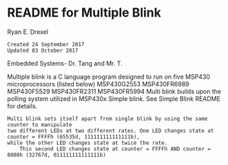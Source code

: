 # README for Multiple Blink

Ryan E. Drexel
	
	Created 24 September 2017
	Updated 03 October 2017

Embedded Systems- Dr. Tang and Mr. T.

Multiple blink is a C language program designed to run on five MSP430 microprocessors (listed below)
	MSP430G2553
	MSP430FR6989
	MSP430F5529
	MSP430FR2311
	MSP430FR5994
Multi blink builds upon the polling system utilized in MSP430x Simple blink. See Simple Blink README for details.

	Multi blink sets itself apart from single blink by using the same counter to manipulate
	two different LEDs at two different rates. One LED changes state at counter = FFFFh (65535d, 111111111111111b),
	while the other LED changes state at twice the rate.
		This second LED changes state at counter = FFFFh AND counter = 8000h (32767d, 011111111111111b)